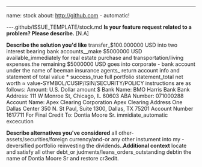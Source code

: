 ---
name: stock
about: http://github.com - automatic!

---.github/ISSUE_TEMPLATE/stock.md
**Is your feature request related to a problem? Please describe.**
[N.A]

**Describe the solution you'd like**
transfer_$100.000000 USD into two interest bearing bank accounts__make $5000000 USD available_immediately for real estate purchase and transportation/living expenses.the remaining $5000000 USD goes into corporate - bank account under the name of beeman insurance agents_ return account info and statement of total value * success_true 
full portfolio statement_total net worth ≈ value-SYMBOL/CUSIP/ISIN/SECURITY/POLICY instructions are as follows:
Amount:	U.S. Dollar amount $
Bank Name:	BMO Harris Bank
Bank Address:	111 W Monroe St, Chicago, IL 60603
ABA Number:	071000288
Account Name:	Apex Clearing Corporation
Apex Clearing Address	One Dallas Center 350 N. St Paul, Suite 1300, Dallas, TX 75201
Account Number	1617711
For Final Credit To: Dontia Moore Sr.
immidiate_automatic excecution

**Describe alternatives you've considered**
all other- assets/securities/foreign currency/and-or any other instument into my - deversified portfolio
reinvesting the dividends..**Additional context**
locate and satisfy all other debt_or judments/leans_orders_outstanding debtin the name of Dontia Moore Sr and restore cr3edit.
